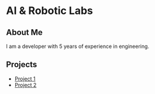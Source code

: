 #  AI & Robotic Labs


## About Me
I am a developer with 5 years of experience in engineering.

## Projects
- [Project 1](link)
- [Project 2](link)
